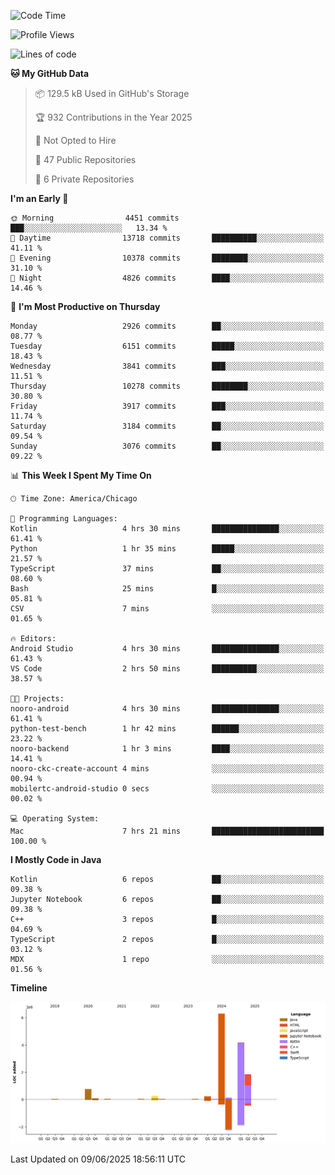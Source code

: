 <!--START_SECTION:waka-->
![Code Time](http://img.shields.io/badge/Code%20Time-1%2C298%20hrs%2056%20mins-blue)

![Profile Views](http://img.shields.io/badge/Profile%20Views-0-blue)

![Lines of code](https://img.shields.io/badge/From%20Hello%20World%20I%27ve%20Written-14.0%20million%20lines%20of%20code-blue)

**🐱 My GitHub Data** 

> 📦 129.5 kB Used in GitHub's Storage 
 > 
> 🏆 932 Contributions in the Year 2025
 > 
> 🚫 Not Opted to Hire
 > 
> 📜 47 Public Repositories 
 > 
> 🔑 6 Private Repositories 
 > 
**I'm an Early 🐤** 

```text
🌞 Morning                4451 commits        ███░░░░░░░░░░░░░░░░░░░░░░   13.34 % 
🌆 Daytime                13718 commits       ██████████░░░░░░░░░░░░░░░   41.11 % 
🌃 Evening                10378 commits       ████████░░░░░░░░░░░░░░░░░   31.10 % 
🌙 Night                  4826 commits        ████░░░░░░░░░░░░░░░░░░░░░   14.46 % 
```
📅 **I'm Most Productive on Thursday** 

```text
Monday                   2926 commits        ██░░░░░░░░░░░░░░░░░░░░░░░   08.77 % 
Tuesday                  6151 commits        █████░░░░░░░░░░░░░░░░░░░░   18.43 % 
Wednesday                3841 commits        ███░░░░░░░░░░░░░░░░░░░░░░   11.51 % 
Thursday                 10278 commits       ████████░░░░░░░░░░░░░░░░░   30.80 % 
Friday                   3917 commits        ███░░░░░░░░░░░░░░░░░░░░░░   11.74 % 
Saturday                 3184 commits        ██░░░░░░░░░░░░░░░░░░░░░░░   09.54 % 
Sunday                   3076 commits        ██░░░░░░░░░░░░░░░░░░░░░░░   09.22 % 
```


📊 **This Week I Spent My Time On** 

```text
🕑︎ Time Zone: America/Chicago

💬 Programming Languages: 
Kotlin                   4 hrs 30 mins       ███████████████░░░░░░░░░░   61.41 % 
Python                   1 hr 35 mins        █████░░░░░░░░░░░░░░░░░░░░   21.57 % 
TypeScript               37 mins             ██░░░░░░░░░░░░░░░░░░░░░░░   08.60 % 
Bash                     25 mins             █░░░░░░░░░░░░░░░░░░░░░░░░   05.81 % 
CSV                      7 mins              ░░░░░░░░░░░░░░░░░░░░░░░░░   01.65 % 

🔥 Editors: 
Android Studio           4 hrs 30 mins       ███████████████░░░░░░░░░░   61.43 % 
VS Code                  2 hrs 50 mins       ██████████░░░░░░░░░░░░░░░   38.57 % 

🐱‍💻 Projects: 
nooro-android            4 hrs 30 mins       ███████████████░░░░░░░░░░   61.41 % 
python-test-bench        1 hr 42 mins        ██████░░░░░░░░░░░░░░░░░░░   23.22 % 
nooro-backend            1 hr 3 mins         ████░░░░░░░░░░░░░░░░░░░░░   14.41 % 
nooro-ckc-create-account 4 mins              ░░░░░░░░░░░░░░░░░░░░░░░░░   00.94 % 
mobilertc-android-studio 0 secs              ░░░░░░░░░░░░░░░░░░░░░░░░░   00.02 % 

💻 Operating System: 
Mac                      7 hrs 21 mins       █████████████████████████   100.00 % 
```

**I Mostly Code in Java** 

```text
Kotlin                   6 repos             ██░░░░░░░░░░░░░░░░░░░░░░░   09.38 % 
Jupyter Notebook         6 repos             ██░░░░░░░░░░░░░░░░░░░░░░░   09.38 % 
C++                      3 repos             █░░░░░░░░░░░░░░░░░░░░░░░░   04.69 % 
TypeScript               2 repos             █░░░░░░░░░░░░░░░░░░░░░░░░   03.12 % 
MDX                      1 repo              ░░░░░░░░░░░░░░░░░░░░░░░░░   01.56 % 
```



**Timeline**

![Lines of Code chart](https://raw.githubusercontent.com/phanijsp/phanijsp/main/assets/bar_graph.png)


 Last Updated on 09/06/2025 18:56:11 UTC
<!--END_SECTION:waka-->
